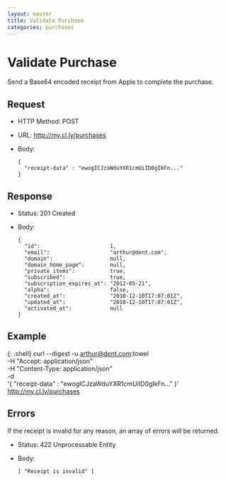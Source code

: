 ```yaml
---
layout: master
title: Validate Purchase
categories: purchases
---
```


# Validate Purchase

Send a Base64 encoded receipt from Apple to complete the purchase.


## Request

- HTTP Method: POST
- URL: http://my.cl.ly/purchases
- Body:

      {
        "receipt-data" : "ewogICJzaWduYXR1cmUiID0gIkFn..."
      }


## Response

- Status: 201 Created
- Body:

      {
        "id":                      1,
        "email":                   "arthur@dent.com",
        "domain":                  null,
        "domain_home_page":        null,
        "private_items":           true,
        "subscribed":              true,
        "subscription_expires_at": "2012-05-21",
        "alpha":                   false,
        "created_at":              "2010-12-10T17:07:01Z",
        "updated_at":              "2010-12-10T17:07:01Z",
        "activated_at":            null
      }


## Example

{: .shell}
    curl --digest -u arthur@dent.com:towel \
         -H "Accept: application/json" \
         -H "Content-Type: application/json" \
         -d \
            '{
              "receipt-data" : "ewogICJzaWduYXR1cmUiID0gIkFn..."
            }' \
         http://my.cl.ly/purchases


## Errors

If the receipt is invalid for any reason, an array of errors will be returned.

- Status: 422 Unprocessable Entity
- Body:

      [ "Receipt is invalid" ]
